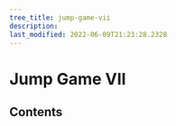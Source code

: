 ```yaml
---
tree_title: jump-game-vii
description: 
last_modified: 2022-06-09T21:23:28.2328
---
```


# Jump Game VII

## Contents
